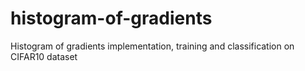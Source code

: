 # histogram-of-gradients
Histogram of gradients implementation, training and classification on CIFAR10 dataset
